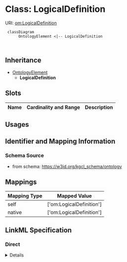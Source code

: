 # Class: LogicalDefinition




URI: [om:LogicalDefinition](om:LogicalDefinition)




```mermaid
 classDiagram
      OntologyElement <|-- LogicalDefinition
      
      

```





## Inheritance
* [OntologyElement](OntologyElement.md)
    * **LogicalDefinition**



## Slots

| Name | Cardinality and Range  | Description  |
| ---  | ---  | --- |


## Usages



## Identifier and Mapping Information







### Schema Source


* from schema: https://w3id.org/kgcl_schema/ontology







## Mappings

| Mapping Type | Mapped Value |
| ---  | ---  |
| self | ['om:LogicalDefinition'] |
| native | ['om:LogicalDefinition'] |


## LinkML Specification

<!-- TODO: investigate https://stackoverflow.com/questions/37606292/how-to-create-tabbed-code-blocks-in-mkdocs-or-sphinx -->

### Direct

<details>
```yaml
name: logical definition
from_schema: https://w3id.org/kgcl_schema/ontology
rank: 1000
is_a: ontology element

```
</details>

### Induced

<details>
```yaml
name: logical definition
from_schema: https://w3id.org/kgcl_schema/ontology
rank: 1000
is_a: ontology element

```
</details>